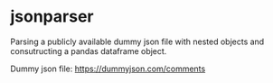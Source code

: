 # jsonparser

Parsing a publicly available dummy json file with nested objects and consutructing a pandas dataframe object.

Dummy json file: https://dummyjson.com/comments
